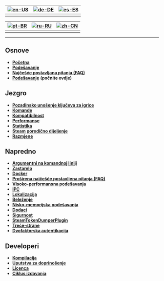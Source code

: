 | [![en-US](https://raw.githubusercontent.com/hjnilsson/country-flags/master/png100px/us.png)](https://github.com/JustArchiNET/ArchiSteamFarm/wiki/Home) | [![de-DE](https://raw.githubusercontent.com/hjnilsson/country-flags/master/png100px/de.png)](https://github.com/JustArchiNET/ArchiSteamFarm/wiki/Home-de-DE) | [![es-ES](https://raw.githubusercontent.com/hjnilsson/country-flags/master/png100px/es.png)](https://github.com/JustArchiNET/ArchiSteamFarm/wiki/Home-es-ES) |
| ------------------------------------------------------------------------------------------------------------------------------------------------------ | ------------------------------------------------------------------------------------------------------------------------------------------------------------ | ------------------------------------------------------------------------------------------------------------------------------------------------------------ |
|                                                                                                                                                        |                                                                                                                                                              |                                                                                                                                                              |

| [![pt-BR](https://raw.githubusercontent.com/hjnilsson/country-flags/master/png100px/br.png)](https://github.com/JustArchiNET/ArchiSteamFarm/wiki/Home-pt-BR) | [![ru-RU](https://raw.githubusercontent.com/hjnilsson/country-flags/master/png100px/ru.png)](https://github.com/JustArchiNET/ArchiSteamFarm/wiki/Home-ru-RU) | [![zh-CN](https://raw.githubusercontent.com/hjnilsson/country-flags/master/png100px/cn.png)](https://github.com/JustArchiNET/ArchiSteamFarm/wiki/Home-zh-CN) |
| ------------------------------------------------------------------------------------------------------------------------------------------------------------ | ------------------------------------------------------------------------------------------------------------------------------------------------------------ | ------------------------------------------------------------------------------------------------------------------------------------------------------------ |
|                                                                                                                                                              |                                                                                                                                                              |                                                                                                                                                              |

* * *

## Osnove

* **[Početna](https://github.com/JustArchiNET/ArchiSteamFarm/wiki/Home)**
* **[Podešavanje](https://github.com/JustArchiNET/ArchiSteamFarm/wiki/Configuration)**
* **[Najčešće postavljana pitanja (FAQ)](https://github.com/JustArchiNET/ArchiSteamFarm/wiki/FAQ)**
* **[Podešavanje](https://github.com/JustArchiNET/ArchiSteamFarm/wiki/Setting-up)** **(počnite ovdje)**

## Jezgro

* **[Pozadinsko unošenje ključeva za igrice](https://github.com/JustArchiNET/ArchiSteamFarm/wiki/Background-games-redeemer)**
* **[Komande](https://github.com/JustArchiNET/ArchiSteamFarm/wiki/Commands)**
* **[Kompatibilnost](https://github.com/JustArchiNET/ArchiSteamFarm/wiki/Compatibility)**
* **[Performanse](https://github.com/JustArchiNET/ArchiSteamFarm/wiki/Performance)**
* **[Statistika](https://github.com/JustArchiNET/ArchiSteamFarm/wiki/Statistics)**
* **[Steam porodično dijeljenje](https://github.com/JustArchiNET/ArchiSteamFarm/wiki/Steam-Family-Sharing)**
* **[Razmjene](https://github.com/JustArchiNET/ArchiSteamFarm/wiki/Trading)**

## Napredno

* **[Argumentni na komandnoj liniji](https://github.com/JustArchiNET/ArchiSteamFarm/wiki/Command-line-arguments)**
* **[Zastarelo](https://github.com/JustArchiNET/ArchiSteamFarm/wiki/Deprecation)**
* **[Docker](https://github.com/JustArchiNET/ArchiSteamFarm/wiki/Docker)**
* **[Proširena najčešće postavljena pitanja (FAQ)](https://github.com/JustArchiNET/ArchiSteamFarm/wiki/Extended-FAQ)**
* **[Visoko-performansna podešavanja](https://github.com/JustArchiNET/ArchiSteamFarm/wiki/High-performance-setup)**
* **[IPC](https://github.com/JustArchiNET/ArchiSteamFarm/wiki/IPC)**
* **[Lokalizacija](https://github.com/JustArchiNET/ArchiSteamFarm/wiki/Localization)**
* **[Beleženje](https://github.com/JustArchiNET/ArchiSteamFarm/wiki/Logging)**
* **[Nisko-memorijska podešavanja](https://github.com/JustArchiNET/ArchiSteamFarm/wiki/Low-memory-setup)**
* **[Dodaci](https://github.com/JustArchiNET/ArchiSteamFarm/wiki/Plugins)**
* **[Sigurnost](https://github.com/JustArchiNET/ArchiSteamFarm/wiki/Security)**
* **[SteamTokenDumperPlugin](https://github.com/JustArchiNET/ArchiSteamFarm/wiki/SteamTokenDumperPlugin)**
* **[Treće-strane](https://github.com/JustArchiNET/ArchiSteamFarm/wiki/Third-party)**
* **[Dvofaktorska autentikacija](https://github.com/JustArchiNET/ArchiSteamFarm/wiki/Two-factor-authentication)**

## Developeri

* **[Kompilacija](https://github.com/JustArchiNET/ArchiSteamFarm/wiki/Compilation)**
* **[Uputstva za doprinošenje](https://github.com/JustArchiNET/ArchiSteamFarm/blob/main/.github/CONTRIBUTING.md)**
* **[Licenca](https://github.com/JustArchiNET/ArchiSteamFarm/wiki/License)**
* **[Ciklus izdavanja](https://github.com/JustArchiNET/ArchiSteamFarm/wiki/Release-cycle)**